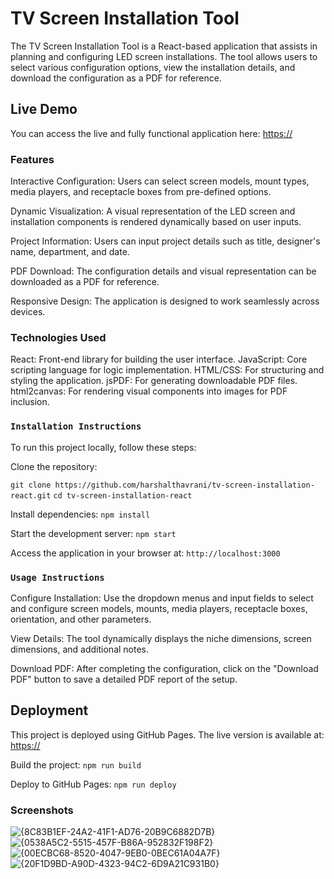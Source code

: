 # TV Screen Installation Tool

The TV Screen Installation Tool is a React-based application that assists in planning and configuring LED screen installations. The tool allows users to select various configuration options, view the installation details, and download the configuration as a PDF for reference.

## Live Demo
You can access the live and fully functional application here:
[https://](https://harshalthavrani.github.io/tv-screen-installation-react/)

### Features

Interactive Configuration:
Users can select screen models, mount types, media players, and receptacle boxes from pre-defined options.

Dynamic Visualization:
A visual representation of the LED screen and installation components is rendered dynamically based on user inputs.

Project Information:
Users can input project details such as title, designer's name, department, and date.

PDF Download:
The configuration details and visual representation can be downloaded as a PDF for reference.

Responsive Design:
The application is designed to work seamlessly across devices.

### Technologies Used
React: Front-end library for building the user interface.
JavaScript: Core scripting language for logic implementation.
HTML/CSS: For structuring and styling the application.
jsPDF: For generating downloadable PDF files.
html2canvas: For rendering visual components into images for PDF inclusion.

### `Installation Instructions`
To run this project locally, follow these steps:

Clone the repository:

`git clone https://github.com/harshalthavrani/tv-screen-installation-react.git`
`cd tv-screen-installation-react`

Install dependencies:
`npm install`

Start the development server:
`npm start`

Access the application in your browser at:
`http://localhost:3000`


### `Usage Instructions`

Configure Installation:
Use the dropdown menus and input fields to select and configure screen models, mounts, media players, receptacle boxes, orientation, and other parameters.

View Details:
The tool dynamically displays the niche dimensions, screen dimensions, and additional notes.

Download PDF:
After completing the configuration, click on the "Download PDF" button to save a detailed PDF report of the setup.

## Deployment

This project is deployed using GitHub Pages. The live version is available at: [https://](https://harshalthavrani.github.io/tv-screen-installation-react/)

Build the project:
`npm run build`

Deploy to GitHub Pages:
`npm run deploy`

### Screenshots
![{8C83B1EF-24A2-41F1-AD76-20B9C6882D7B}](https://github.com/user-attachments/assets/6b047092-eb30-4d6a-a000-1e65fb7e0be8)
![{0538A5C2-5515-457F-B86A-952832F198F2}](https://github.com/user-attachments/assets/8f27f2df-5276-4262-9af8-1c06719b37dd)
![{00ECBC68-8520-4047-9EB0-0BEC61A04A7F}](https://github.com/user-attachments/assets/2c00f8db-0f7a-4742-be99-7e84de80361a)
![{20F1D9BD-A90D-4323-94C2-6D9A21C931B0}](https://github.com/user-attachments/assets/ff101a2b-1cf6-449b-bbb4-db35332d735e)

